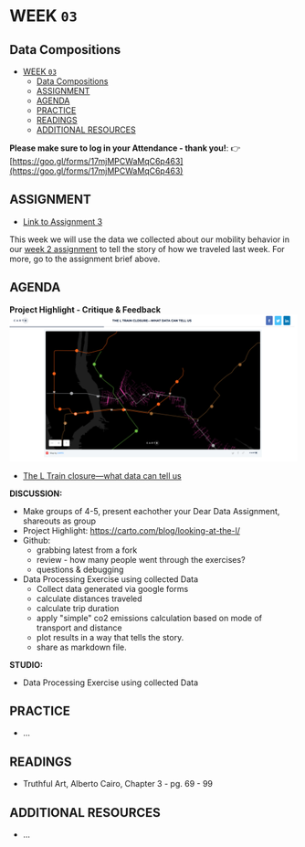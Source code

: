 # WEEK `03`
## Data Compositions

<!-- TOC START min:1 max:3 link:true update:true -->
- [WEEK `03`](#week-03)
  - [Data Compositions](#data-compositions)
  - [ASSIGNMENT](#assignment)
  - [AGENDA](#agenda)
  - [PRACTICE](#practice)
  - [READINGS](#readings)
  - [ADDITIONAL RESOURCES](#additional-resources)

<!-- TOC END -->

**Please make sure to log in your Attendance - thank you!**:
👉 [https://goo.gl/forms/17mjMPCWaMqC6p463](https://goo.gl/forms/17mjMPCWaMqC6p463)

## ASSIGNMENT

* [Link to Assignment 3](ASSIGNMENT03.md)

This week we will use the data we collected about our mobility behavior in our [week 2 assignment](../week02/ASSIGNMENT02.md) to tell the story of how we traveled last week. For more, go to the assignment brief above.

## AGENDA

<!--

- have a look at different data structures
- restructuring data
- csv, json, geographic data, timeseries, time

-->

**Project Highlight - Critique & Feedback**
![Carto / The L Train closure—what data can tell us](assets/images/carto-l-train-closure.png)

* [The L Train closure—what data can tell us](https://carto.com/blog/looking-at-the-l/)

**DISCUSSION:**

* Make groups of 4-5, present eachother your Dear Data Assignment, shareouts as group
* Project Highlight: https://carto.com/blog/looking-at-the-l/
* Github:
  * grabbing latest from a fork
  * review - how many people went through the exercises?
  * questions & debugging
* Data Processing Exercise using collected Data
  * Collect data generated via google forms
  * calculate distances traveled
  * calculate trip duration
  * apply "simple" co2 emissions calculation based on mode of transport and distance
  * plot results in a way that tells the story.
  * share as markdown file.

<!--
* Data Compositions:
  * A look into common data structures and how to work with them
  * Specific emphasis on common formats:
    * csv
    * json
    * geographic data:
      * .shp
      * geojson
      * geotiffs and raster data?
  * How to handle specific properties:
    * time & timeseries

-->

**STUDIO:**
* Data Processing Exercise using collected Data


## PRACTICE
* ...


## READINGS
* Truthful Art, Alberto Cairo, Chapter 3 - pg. 69 - 99


## ADDITIONAL RESOURCES
* ...
